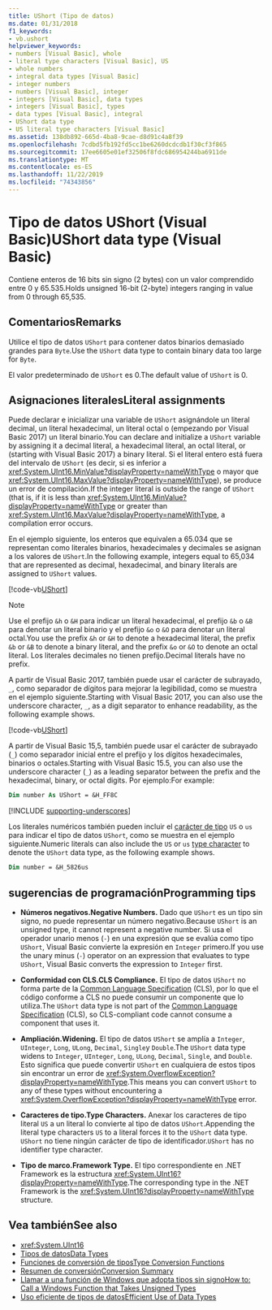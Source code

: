 ```yaml
---
title: UShort (Tipo de datos)
ms.date: 01/31/2018
f1_keywords:
- vb.ushort
helpviewer_keywords:
- numbers [Visual Basic], whole
- literal type characters [Visual Basic], US
- whole numbers
- integral data types [Visual Basic]
- integer numbers
- numbers [Visual Basic], integer
- integers [Visual Basic], data types
- integers [Visual Basic], types
- data types [Visual Basic], integral
- UShort data type
- US literal type characters [Visual Basic]
ms.assetid: 138db892-665d-4ba8-9cae-d8d91c4a8f39
ms.openlocfilehash: 7cdbd5fb192fd5cc1be6260dcdcdb1f30cf3f865
ms.sourcegitcommit: 17ee6605e01ef32506f8fdc686954244ba6911de
ms.translationtype: MT
ms.contentlocale: es-ES
ms.lasthandoff: 11/22/2019
ms.locfileid: "74343856"
---
```

# <a name="ushort-data-type-visual-basic"></a><span data-ttu-id="2938b-102">Tipo de datos UShort (Visual Basic)</span><span class="sxs-lookup"><span data-stu-id="2938b-102">UShort data type (Visual Basic)</span></span>

<span data-ttu-id="2938b-103">Contiene enteros de 16 bits sin signo (2 bytes) con un valor comprendido entre 0 y 65.535.</span><span class="sxs-lookup"><span data-stu-id="2938b-103">Holds unsigned 16-bit (2-byte) integers ranging in value from 0 through 65,535.</span></span>  
  
## <a name="remarks"></a><span data-ttu-id="2938b-104">Comentarios</span><span class="sxs-lookup"><span data-stu-id="2938b-104">Remarks</span></span>

 <span data-ttu-id="2938b-105">Utilice el tipo de datos `UShort` para contener datos binarios demasiado grandes para `Byte`.</span><span class="sxs-lookup"><span data-stu-id="2938b-105">Use the `UShort` data type to contain binary data too large for `Byte`.</span></span>  
  
 <span data-ttu-id="2938b-106">El valor predeterminado de `UShort` es 0.</span><span class="sxs-lookup"><span data-stu-id="2938b-106">The default value of `UShort` is 0.</span></span>  

## <a name="literal-assignments"></a><span data-ttu-id="2938b-107">Asignaciones literales</span><span class="sxs-lookup"><span data-stu-id="2938b-107">Literal assignments</span></span>

<span data-ttu-id="2938b-108">Puede declarar e inicializar una variable de `UShort` asignándole un literal decimal, un literal hexadecimal, un literal octal o (empezando por Visual Basic 2017) un literal binario.</span><span class="sxs-lookup"><span data-stu-id="2938b-108">You can declare and initialize a `UShort` variable by assigning it a decimal literal, a hexadecimal literal, an octal literal, or (starting with Visual Basic 2017) a binary literal.</span></span> <span data-ttu-id="2938b-109">Si el literal entero está fuera del intervalo de `UShort` (es decir, si es inferior a <xref:System.UInt16.MinValue?displayProperty=nameWithType> o mayor que <xref:System.UInt16.MaxValue?displayProperty=nameWithType>), se produce un error de compilación.</span><span class="sxs-lookup"><span data-stu-id="2938b-109">If the integer literal is outside the range of `UShort` (that is, if it is less than <xref:System.UInt16.MinValue?displayProperty=nameWithType> or greater than <xref:System.UInt16.MaxValue?displayProperty=nameWithType>, a compilation error occurs.</span></span>

<span data-ttu-id="2938b-110">En el ejemplo siguiente, los enteros que equivalen a 65.034 que se representan como literales binarios, hexadecimales y decimales se asignan a los valores de `UShort`.</span><span class="sxs-lookup"><span data-stu-id="2938b-110">In the following example, integers equal to 65,034 that are represented as decimal, hexadecimal, and binary literals are assigned to `UShort` values.</span></span>
  
[!code-vb[UShort](../../../../samples/snippets/visualbasic/language-reference/data-types/numeric-literals.vb#UShort)]

> [!NOTE]
> <span data-ttu-id="2938b-111">Use el prefijo `&h` o `&H` para indicar un literal hexadecimal, el prefijo `&b` o `&B` para denotar un literal binario y el prefijo `&o` o `&O` para denotar un literal octal.</span><span class="sxs-lookup"><span data-stu-id="2938b-111">You use the prefix `&h` or `&H` to denote a hexadecimal literal, the prefix `&b` or `&B` to denote a binary literal, and the prefix `&o` or `&O` to denote an octal literal.</span></span> <span data-ttu-id="2938b-112">Los literales decimales no tienen prefijo.</span><span class="sxs-lookup"><span data-stu-id="2938b-112">Decimal literals have no prefix.</span></span>

<span data-ttu-id="2938b-113">A partir de Visual Basic 2017, también puede usar el carácter de subrayado, `_`, como separador de dígitos para mejorar la legibilidad, como se muestra en el ejemplo siguiente.</span><span class="sxs-lookup"><span data-stu-id="2938b-113">Starting with Visual Basic 2017, you can also use the underscore character, `_`, as a digit separator to enhance readability, as the following example shows.</span></span>

[!code-vb[UShort](../../../../samples/snippets/visualbasic/language-reference/data-types/numeric-literals.vb#UShortS)]

<span data-ttu-id="2938b-114">A partir de Visual Basic 15,5, también puede usar el carácter de subrayado (`_`) como separador inicial entre el prefijo y los dígitos hexadecimales, binarios o octales.</span><span class="sxs-lookup"><span data-stu-id="2938b-114">Starting with Visual Basic 15.5, you can also use the underscore character (`_`) as a leading separator between the prefix and the hexadecimal, binary, or octal digits.</span></span> <span data-ttu-id="2938b-115">Por ejemplo:</span><span class="sxs-lookup"><span data-stu-id="2938b-115">For example:</span></span>

```vb
Dim number As UShort = &H_FF8C
```

[!INCLUDE [supporting-underscores](../../../../includes/vb-separator-langversion.md)]

<span data-ttu-id="2938b-116">Los literales numéricos también pueden incluir el [carácter de tipo](../../programming-guide/language-features/data-types/type-characters.md) `US` o `us` para indicar el tipo de datos `UShort`, como se muestra en el ejemplo siguiente.</span><span class="sxs-lookup"><span data-stu-id="2938b-116">Numeric literals can also include the `US` or `us` [type character](../../programming-guide/language-features/data-types/type-characters.md) to denote the `UShort` data type, as the following example shows.</span></span>

```vb
Dim number = &H_5826us
```

## <a name="programming-tips"></a><span data-ttu-id="2938b-117">sugerencias de programación</span><span class="sxs-lookup"><span data-stu-id="2938b-117">Programming tips</span></span>
  
- <span data-ttu-id="2938b-118">**Números negativos.**</span><span class="sxs-lookup"><span data-stu-id="2938b-118">**Negative Numbers.**</span></span> <span data-ttu-id="2938b-119">Dado que `UShort` es un tipo sin signo, no puede representar un número negativo.</span><span class="sxs-lookup"><span data-stu-id="2938b-119">Because `UShort` is an unsigned type, it cannot represent a negative number.</span></span> <span data-ttu-id="2938b-120">Si usa el operador unario menos (`-`) en una expresión que se evalúa como tipo `UShort`, Visual Basic convierte la expresión en `Integer` primero.</span><span class="sxs-lookup"><span data-stu-id="2938b-120">If you use the unary minus (`-`) operator on an expression that evaluates to type `UShort`, Visual Basic converts the expression to `Integer` first.</span></span>  
  
- <span data-ttu-id="2938b-121">**Conformidad con CLS.**</span><span class="sxs-lookup"><span data-stu-id="2938b-121">**CLS Compliance.**</span></span> <span data-ttu-id="2938b-122">El tipo de datos `UShort` no forma parte de la [Common Language Specification](https://www.ecma-international.org/publications/standards/Ecma-335.htm) (CLS), por lo que el código conforme a CLS no puede consumir un componente que lo utiliza.</span><span class="sxs-lookup"><span data-stu-id="2938b-122">The `UShort` data type is not part of the [Common Language Specification](https://www.ecma-international.org/publications/standards/Ecma-335.htm) (CLS), so CLS-compliant code cannot consume a component that uses it.</span></span>
  
- <span data-ttu-id="2938b-123">**Ampliación.**</span><span class="sxs-lookup"><span data-stu-id="2938b-123">**Widening.**</span></span> <span data-ttu-id="2938b-124">El tipo de datos `UShort` se amplía a `Integer`, `UInteger`, `Long`, `ULong`, `Decimal`, `Single`y `Double`.</span><span class="sxs-lookup"><span data-stu-id="2938b-124">The `UShort` data type widens to `Integer`, `UInteger`, `Long`, `ULong`, `Decimal`, `Single`, and `Double`.</span></span> <span data-ttu-id="2938b-125">Esto significa que puede convertir `UShort` en cualquiera de estos tipos sin encontrar un error de <xref:System.OverflowException?displayProperty=nameWithType>.</span><span class="sxs-lookup"><span data-stu-id="2938b-125">This means you can convert `UShort` to any of these types without encountering a <xref:System.OverflowException?displayProperty=nameWithType> error.</span></span>  
  
- <span data-ttu-id="2938b-126">**Caracteres de tipo.**</span><span class="sxs-lookup"><span data-stu-id="2938b-126">**Type Characters.**</span></span> <span data-ttu-id="2938b-127">Anexar los caracteres de tipo literal `US` a un literal lo convierte al tipo de datos `UShort`.</span><span class="sxs-lookup"><span data-stu-id="2938b-127">Appending the literal type characters `US` to a literal forces it to the `UShort` data type.</span></span> <span data-ttu-id="2938b-128">`UShort` no tiene ningún carácter de tipo de identificador.</span><span class="sxs-lookup"><span data-stu-id="2938b-128">`UShort` has no identifier type character.</span></span>  
  
- <span data-ttu-id="2938b-129">**Tipo de marco.**</span><span class="sxs-lookup"><span data-stu-id="2938b-129">**Framework Type.**</span></span> <span data-ttu-id="2938b-130">El tipo correspondiente en .NET Framework es la estructura <xref:System.UInt16?displayProperty=nameWithType>.</span><span class="sxs-lookup"><span data-stu-id="2938b-130">The corresponding type in the .NET Framework is the <xref:System.UInt16?displayProperty=nameWithType> structure.</span></span>  
  
## <a name="see-also"></a><span data-ttu-id="2938b-131">Vea también</span><span class="sxs-lookup"><span data-stu-id="2938b-131">See also</span></span>

- <xref:System.UInt16>
- [<span data-ttu-id="2938b-132">Tipos de datos</span><span class="sxs-lookup"><span data-stu-id="2938b-132">Data Types</span></span>](../../../visual-basic/language-reference/data-types/index.md)
- [<span data-ttu-id="2938b-133">Funciones de conversión de tipos</span><span class="sxs-lookup"><span data-stu-id="2938b-133">Type Conversion Functions</span></span>](../../../visual-basic/language-reference/functions/type-conversion-functions.md)
- [<span data-ttu-id="2938b-134">Resumen de conversión</span><span class="sxs-lookup"><span data-stu-id="2938b-134">Conversion Summary</span></span>](../../../visual-basic/language-reference/keywords/conversion-summary.md)
- [<span data-ttu-id="2938b-135">Llamar a una función de Windows que adopta tipos sin signo</span><span class="sxs-lookup"><span data-stu-id="2938b-135">How to: Call a Windows Function that Takes Unsigned Types</span></span>](../../../visual-basic/programming-guide/com-interop/how-to-call-a-windows-function-that-takes-unsigned-types.md)
- [<span data-ttu-id="2938b-136">Uso eficiente de tipos de datos</span><span class="sxs-lookup"><span data-stu-id="2938b-136">Efficient Use of Data Types</span></span>](../../../visual-basic/programming-guide/language-features/data-types/efficient-use-of-data-types.md)

